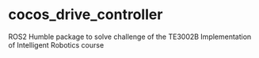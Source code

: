 # cocos_drive_controller
ROS2 Humble package to solve challenge of the TE3002B Implementation of Intelligent Robotics course
